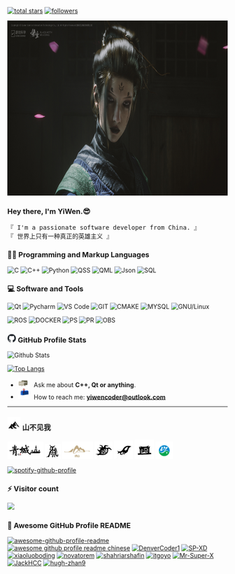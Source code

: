 <p align="left">
  <a href="https://github.com/hailhydra21?tab=repositories&sort=stargazers">
    <img alt="total stars" title="Total stars on GitHub" src="https://custom-icon-badges.demolab.com/github/stars/hailhydra21?color=55960c&style=for-the-badge&labelColor=488207&logo=star"/></a>
  <a href="https://github.com/hailhydra21?tab=followers">
    <img alt="followers" title="Follow me on Github" src="https://custom-icon-badges.demolab.com/github/followers/hailhydra21?color=236ad3&labelColor=1155ba&style=for-the-badge&logo=person-add&label=Follow&logoColor=white"/></a>
  <!--
  <a href="https://github.com/hailhydra21/Simple-View-Counter">
    <img alt="views" title="GitHub profile views" src="https://freshidea.com/jonah/app/hailhydra21-profile-views"/></a>-->
</p>

<!-- ![](https://s2.loli.net/2022/07/09/pkPHa2WlAJZ4639.jpg) -->

<img width=800 height=400 style="vertical-align：middle" src="image/si_mei.jpg">

### Hey there, I'm YiWen.😎

<!--<samp>「 I'm a passionate software developer from China. 」</samp>-->

<samp>『 I'm a passionate software developer from China. 』</samp></br>
<samp>『 世界上只有一种真正的英雄主义 』</samp>

<h3>👨‍💻 Programming and Markup Languages</h3>

![C](https://img.shields.io/badge/C-00599C?style=flat&logo=c&logoColor=white)
![C++](https://custom-icon-badges.demolab.com/badge/C++-9C033A.svg?logo=cpp2&logoColor=white)
![Python](https://img.shields.io/badge/Python-FFD43B?style=flat&logo=python&logoColor=darkgreen)
![QSS](https://img.shields.io/badge/Qt-24292e?style=flat&logo=Qt&label=QSS)
![QML](https://img.shields.io/badge/Qt-24292e?style=flat&logo=Qt&label=QML)
![Json](https://img.shields.io/badge/json-5E5C5C?style=flat&logo=json&logoColor=white)
![SQL](https://custom-icon-badges.demolab.com/badge/SQL-025E8C.svg?logo=database&logoColor=white)

<h3>💻 Software and Tools</h3>

![Qt](https://img.shields.io/badge/Qt-24292e?style=flat&logo=Qt&label=Qt%20Creator)
![Pycharm](https://img.shields.io/badge/Pycharm-24292e?style=flat&logo=Pycharm)
![VS Code](https://img.shields.io/badge/Visual%20Studio%20Code-0078d7.svg?logo=visual-studio-code&logoColor=white)
![GIT](https://img.shields.io/badge/Git-F05033.svg?logo=git&logoColor=white)
![CMAKE](https://img.shields.io/badge/CMAKE-bf2029.svg?logo=cmake&logoColor=white)
![MYSQL](https://img.shields.io/badge/MySQL-00f.svg?logo=mysql&logoColor=white)
![GNU/Linux](https://img.shields.io/badge/Linux-FCC624?style=flat&logo=linux&logoColor=black)

![ROS](https://custom-icon-badges.demolab.com/badge/ros-f5f5f5.svg?logo=ros&logoColor=2a3a5b)
![DOCKER](https://custom-icon-badges.demolab.com/badge/docker-1c90ed.svg?logo=docker&logoColor=white)
![PS](https://img.shields.io/badge/Adobe%20Photoshop-31A8FF?style=flat&logo=Adobe%20Photoshop&logoColor=black)
![PR](https://img.shields.io/badge/Adobe%20Premiere%20Pro-31A8FF?style=flat&logo=Adobe%20Premiere%20Pro&logoColor=black)
![OBS](https://img.shields.io/badge/-OBS-302E31?logo=obs-studio&logoColor=white)

<h3> 
  <img width=20 height=20 style="vertical-align：middle" src="image/github-mark.png">
  <span>GitHub Profile Stats</span>
</h3>

![Github Stats](https://github-readme-stats.vercel.app/api?username=hailhydra21&bg_color=30,e96443,904e95&title_color=fff&text_color=fff)

[![Top Langs](https://github-readme-stats.vercel.app/api/top-langs/?username=hailhydra21&layout=compact)](https://github.com/hailhydra21/github-readme-stats)

- <img style="vertical-align：middle" src="image/message.gif" width="25" />&nbsp;&nbsp; Ask me about **C++, Qt or anything**. <br>
- <img style="vertical-align：middle" src="image/letterbox.gif" width="25" /> &nbsp; How to reach me: **yiwencoder@outlook.com** <br>

<hr></hr>

<h3> 
  <img width=30 height=30 style="vertical-align：middle" src="image/mountain.png">
  <span>山不见我</span>
</h3>

<span><img height=40 style="vertical-align：middle" src="image/qing_cheng_shan.png"></span>
<span><img height=35 style="vertical-align：middle" src="image/tai_shan.png"></span>
<span><img height=40 style="vertical-align：middle" src="image/lao_shan.png"></span>
<span><img height=40 style="vertical-align：middle" src="image/hua_shan.png"></span>
<span><img height=43 style="vertical-align：middle" src="image/heng_shan.png"></span>
<span><img height=44 style="vertical-align：middle" src="image/song_shan.png"></span>
<span><img height=39 style="vertical-align：middle" src="image/lao_jun_shan.png"></span>

[![spotify-github-profile](https://spotify-github-profile.kittinanx.com/api/view?uid=9ubognkjeg3130xpeo1g9jy04&cover_image=true&theme=default&show_offline=false&background_color=121212&interchange=false&bar_color=53b14f&bar_color_cover=false)](https://open.spotify.com/user/9ubognkjeg3130xpeo1g9jy04)

### ⚡ Visitor count

![](https://profile-counter.glitch.me/hailhydra21/count.svg)

### 🤩 Awesome GitHub Profile README

[![awesome-github-profile-readme](https://img.shields.io/badge/awesome--github--profile--readme-24292e)](https://github.com/abhisheknaiidu/awesome-github-profile-readme)
[![awesome github profile readme chinese](https://img.shields.io/badge/awesome%20github%20profile%20readme%20chinese-24292e)](https://github.com/eryajf/awesome-github-profile-readme-chinese)
[![DenverCoder1](https://img.shields.io/badge/DenverCoder1-24292e)](https://github.com/DenverCoder1)
[![SP-XD](https://img.shields.io/badge/SP--XD-24292e)](https://github.com/SP-XD)
[![xiaoluoboding](https://img.shields.io/badge/xiaoluoboding-24292e)](https://github.com/xiaoluoboding)
[![novatorem](https://img.shields.io/badge/novatorem-24292e)](https://github.com/novatorem)
[![shahriarshafin](https://img.shields.io/badge/shahriarshafin-24292e)](https://github.com/shahriarshafin)
[![itgoyo](https://img.shields.io/badge/itgoyo-24292e)](https://github.com/itgoyo)
[![Mr-Super-X](https://img.shields.io/badge/Mr--Super--X-24292e)](https://github.com/Mr-Super-X)
[![JackHCC](https://img.shields.io/badge/JackHCC-24292e)](https://github.com/JackHCC)
[![hugh-zhan9](https://img.shields.io/badge/hugh--zhan9-24292e)](https://github.com/hugh-zhan9)

<!--
**hailhydra21/hailhydra21** is a ✨ _special_ ✨ repository because its `README.md` (this file) appears on your GitHub profile.

Here are some ideas to get you started:

- 🔭 I’m currently working on ...
- 🌱 I’m currently learning ...
- 👯 I’m looking to collaborate on ...
- 🤔 I’m looking for help with ...
- 💬 Ask me about ...
- 📫 How to reach me: ...
- 😄 Pronouns: ...
- ⚡ Fun fact: ...
-->
